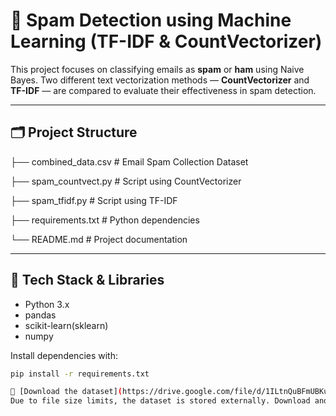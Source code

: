 # 📧 Spam Detection using Machine Learning (TF-IDF & CountVectorizer)

This project focuses on classifying emails as **spam** or **ham** using Naive Bayes. Two different text vectorization methods — **CountVectorizer** and **TF-IDF** — are compared to evaluate their effectiveness in spam detection.

---

## 🗂️ Project Structure

├── combined_data.csv # Email Spam Collection Dataset

├── spam_countvect.py # Script using CountVectorizer

├── spam_tfidf.py # Script using TF-IDF

├── requirements.txt # Python dependencies

└── README.md # Project documentation

---

## 🧰 Tech Stack & Libraries

- Python 3.x
- pandas
- scikit-learn(sklearn)
- numpy

Install dependencies with:

```bash
pip install -r requirements.txt

📂 [Download the dataset](https://drive.google.com/file/d/1ILtnQuBFmUBKunN66aU05IkpDRHDN27s/view?usp=drive_link)  
Due to file size limits, the dataset is stored externally. Download and place it in the project directory as `combined_data.csv`.
